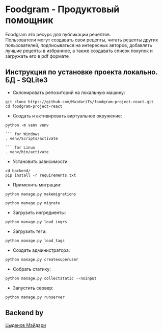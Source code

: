 # Foodgram - Продуктовый помощник

Foodgram это ресурс для публикации рецептов.  
Пользователи могут создавать свои рецепты, читать рецепты других пользователей, подписываться на интересных авторов, добавлять лучшие рецепты в избранное, а также создавать список покупок и загружать его в pdf формате

## Инструкция по установке проекта локально. БД - SQLite3

* Склонировать репозиторий на локальную машину:
```
git clone https://github.com/MaidariTs/foodgram-project-react.git
cd foodgram-project-react
```

* Cоздать и активировать виртуальное окружение:

```
python -m venv venv

``` for Windows
. venv/Scripts/activate

``` for Linux
. venv/bin/activate
```

* Установить зависимости:

```
cd backend/
pip install -r requirements.txt
```

* Применить миграции:
```
python manage.py makemigrations
```
```
python manage.py migrate
```
* Загрузить ингредиенты:
```
python manage.py load_ingrs
```
* Загрузить теги:
```
python manage.py load_tags
```
* Создать администратора:
```
python manage.py createsuperuser
```
* Собрать статику:
```
python manage.py collectstatic --noinput
```
* Запустить сервер:
```
python manage.py runserver
```

## Backend by
[Цыденов Майдари](https://github.com/MaidariTs)
